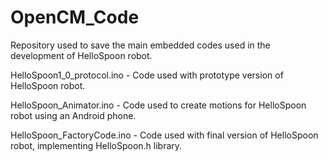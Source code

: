 OpenCM_Code
===========

Repository used to save the main embedded codes used in the development of HelloSpoon robot.

HelloSpoon1_0_protocol.ino - Code used with prototype version of HelloSpoon robot.

HelloSpoon_Animator.ino - Code used to create motions for HelloSpoon robot using an Android phone.

HelloSpoon_FactoryCode.ino - Code used with final version of HelloSpoon robot, implementing HelloSpoon.h library.
